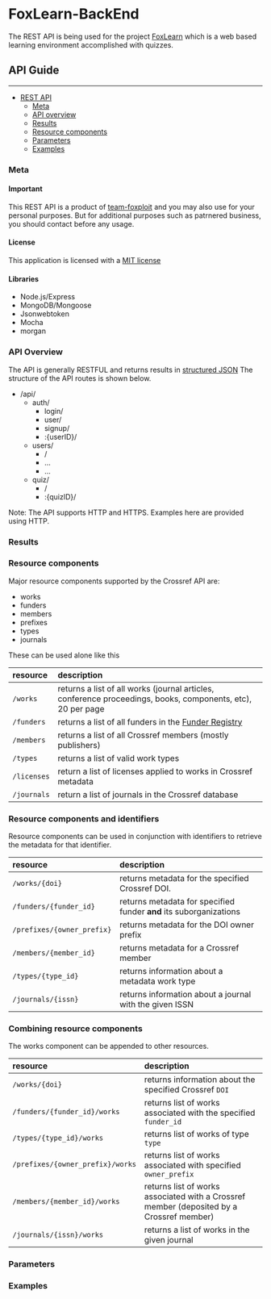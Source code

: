 # FoxLearn-BackEnd
The REST API is being used for the project [FoxLearn](https://github.com/team-foxploit/FoxLearn) which is a web based learning environment accomplished with quizzes. 

## API Guide
---
<!-- TOC depthFrom:1 depthTo:2 withLinks:1 updateOnSave:1 orderedList:0 -->

- [REST API](#foxlearn-backend)
	- [Meta](#meta)
	- [API overview](#api-overview)
	- [Results](#results)
	- [Resource components](#resource-components)
	- [Parameters](#parameters)
  - [Examples](#examples)

<!-- /TOC -->

### Meta
#### Important
This REST API is a product of [team-foxploit](https://github.com/team-foxploit) and you may also use for your personal purposes. But for additional purposes such as patrnered business, you should contact before any usage.

#### License
This application is licensed with a [MIT license](https://github.com/team-foxploit/FoxLearn-BackEnd/blob/master/LICENSE)

#### Libraries
  - Node.js/Express
  - MongoDB/Mongoose
  - Jsonwebtoken
  - Mocha
  - morgan

### API Overview
The API is generally RESTFUL and returns results in [structured JSON](#results)
The structure of the API routes is shown below.

- /api/
    - auth/
      - login/
      - user/
      - signup/
      - :{userID}/
    - users/
      - /
      - ...
      - ...
    - quiz/
      - /
      - :{quizID}/

Note: The API supports HTTP and HTTPS. Examples here are provided using HTTP.

### Results

### Resource components
Major resource components supported by the Crossref API are:

- works
- funders
- members
- prefixes
- types
- journals

These can be used alone like this

| resource      | description                       |
|:--------------|:----------------------------------|
| `/works`      | returns a list of all works (journal articles, conference proceedings, books, components, etc), 20 per page
| `/funders`    | returns a list of all funders in the [Funder Registry](https://github.com/Crossref/open-funder-registry)
| `/members` | returns a list of all Crossref members (mostly publishers) |
| `/types`      | returns a list of valid work types |
| `/licenses`  | return a list of licenses applied to works in Crossref metadata |
| `/journals` | return a list of journals in the Crossref database |


### Resource components and identifiers
Resource components can be used in conjunction with identifiers to retrieve the metadata for that identifier.

| resource                    | description                       |
|:----------------------------|:----------------------------------|
| `/works/{doi}`              | returns metadata for the specified Crossref DOI. |
| `/funders/{funder_id}`      | returns metadata for specified funder **and** its suborganizations |
| `/prefixes/{owner_prefix}` | returns metadata for the DOI owner prefix |
| `/members/{member_id}` | returns metadata for a Crossref member |
| `/types/{type_id}` | returns information about a metadata work type |
| `/journals/{issn}` | returns information about a journal with the given ISSN |

### Combining resource components

The works component can be appended to other resources.

| resource                    | description                       |
|:----------------------------|:----------------------------------|
| `/works/{doi}`      | returns information about the specified Crossref `DOI` |
| `/funders/{funder_id}/works`| returns list of works associated with the specified `funder_id` |
| `/types/{type_id}/works` | returns list of works of type `type` |
| `/prefixes/{owner_prefix}/works` | returns list of works associated with specified `owner_prefix` |
| `/members/{member_id}/works` | returns list of works associated with a Crossref member (deposited by a Crossref member) |
| `/journals/{issn}/works` | returns a list of works in the given journal |

### Parameters

### Examples
